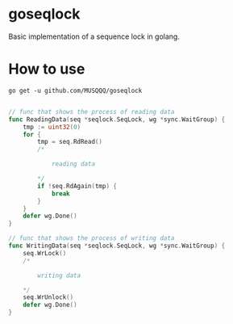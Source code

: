 # goseqlock
Basic implementation of a sequence lock in golang.
# How to use
```
go get -u github.com/MUSQQQ/goseqlock
```
```go

// func that shows the process of reading data
func ReadingData(seq *seqlock.SeqLock, wg *sync.WaitGroup) {
	tmp := uint32(0)
	for {
		tmp = seq.RdRead()
		/*

			reading data

		*/
		if !seq.RdAgain(tmp) {
			break
		}
	}
	defer wg.Done()
}

// func that shows the process of writing data
func WritingData(seq *seqlock.SeqLock, wg *sync.WaitGroup) {
	seq.WrLock()
	/*

		writing data

	*/
	seq.WrUnlock()
	defer wg.Done()
}
```

